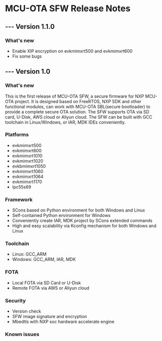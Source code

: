 # MCU-OTA SFW Release Notes

## --- Version 1.1.0

### What's new

- Enable XIP encryption on evkmimxrt500 and evkmimxrt600
- Fix some bugs


## --- Version 1.0

### What's new

This is the first release of MCU-OTA SFW, a secure firmware for NXP MCU-OTA project.
It is designed based on FreeRTOS, NXP SDK and other functional modules, can work with
MCU-OTA SBL(secure bootloader) to provide a complete secure OTA solution. The SFW
supports OTA via SD card, U-Disk, AWS cloud or Aliyun cloud. The SFW can be built with
GCC toolchain in Linux/Windows, or IAR, MDK IDEs conveniently.

### Platforms

- evkmimxrt500
- evkmimxrt600
- evkmimxrt1010
- evkmimxrt1020
- evkbmimxrt1050
- evkmimxrt1060
- evkmimxrt1064
- evkmimxrt1170
- lpc55s69

### Framework

- SCons based on Python environment for both Windows and Linux
- Self-contained Python environment for Windows
- Conveniently create IAR, MDK project by SCons extended commands
- High and easy scalability via Kconfig mechanism for both Windows and Linux


### Toolchain

- Linux: GCC_ARM
- Windows: GCC_ARM, IAR, MDK

### FOTA

- Local FOTA via SD Card or U-Disk
- Remote FOTA via AWS or Aliyun cloud

### Security

- Version check
- SFW image signature and encryption
- Mbedtls with NXP soc hardware accelerate engine

### Known issues
